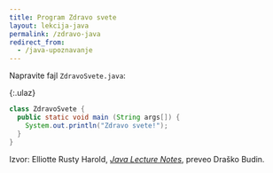 ```yaml
---
title: Program Zdravo svete
layout: lekcija-java
permalink: /zdravo-java
redirect_from:
  - /java-upoznavanje
---
```


Napravite fajl `ZdravoSvete.java`:

{:.ulaz}
```java
class ZdravoSvete {
  public static void main (String args[]) {
    System.out.println("Zdravo svete!");
  }
}
```


Izvor: Elliotte Rusty Harold, *[Java Lecture Notes](//www.cafeaulait.org/course/index.html)*, preveo Draško Budin.
